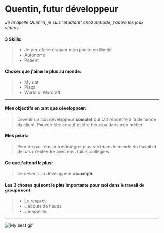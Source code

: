  # Quentin, futur développeur
 *Je m'apelle Quentin, je suis "étudiant" chez BeCode, j'adore les jeux vidéos.*

#### 3 Skills:

>- Je peux faire craquer mon pouce en illimité
>- Autonome
>- Patient

#### Choses que j'aime le plus au monde:

>- My cat
>- Pizza
>- World of Warcraft

___

#### Mes objectifs en tant que développeur:

>Devenir un bon développeur **complet** qui sait répondre à la demande du client. Pouvoir être créatif et être heureux dans mon métier.


#### Mes peurs:

>Peur de pas réussir a m'intégrer plus tard dans le monde du travail et de pas m'entendre avec mes futurs collègues.


#### Ce que j'attend le plus:

> De devenir un développeur **accompli**.

#### Les 3 choses qui sont le plus importante pour moi dans le travail de groupe sont: 
>- Le respect 
>- L'écoute de l'autre
>- L'empathie.

___

![My best gif](https://media1.tenor.com/m/cZQgnOUoC2wAAAAd/kakou-kakou-baka-dance.gif)





